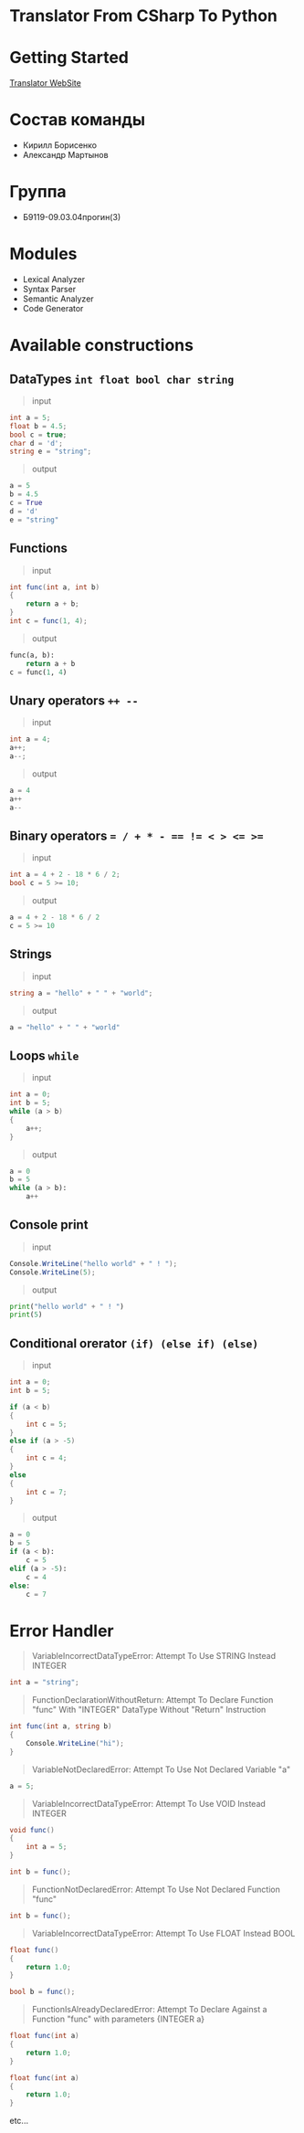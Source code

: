 # Translator From CSharp To Python

# Getting Started
[Translator WebSite](https://martynovaa.bsite.net/)

# Состав команды
* Кирилл Борисенко
* Александр Мартынов

# Группа
* Б9119-09.03.04прогин(3)

# Modules
* Lexical Analyzer
* Syntax Parser
* Semantic Analyzer
* Code Generator

# Available constructions
## DataTypes `int float bool char string`
> input
```cs
int a = 5;
float b = 4.5;
bool c = true;
char d = 'd';
string e = "string";
```
> output
``` python
a = 5
b = 4.5
c = True
d = 'd'
e = "string"
```
## Functions
> input
```cs
int func(int a, int b)
{
	return a + b;
}
int c = func(1, 4);
```
> output
```python
func(a, b):
	return a + b
c = func(1, 4)
```
## Unary operators `++ --`
> input
```cs
int a = 4;
a++;
a--;
```
> output
``` python
a = 4
a++
a--
```
## Binary operators `= / + * - == != < > <= >=`
> input
```cs
int a = 4 + 2 - 18 * 6 / 2;
bool c = 5 >= 10;
```
> output
```python
a = 4 + 2 - 18 * 6 / 2
c = 5 >= 10
```
## Strings
> input
```cs
string a = "hello" + " " + "world";
```
> output
``` python
a = "hello" + " " + "world"
```
## Loops `while`
> input
```cs
int a = 0;
int b = 5;
while (a > b)
{
	a++;
}
```
> output
```python
a = 0
b = 5
while (a > b):
	a++
```
## Console print
> input
```cs
Console.WriteLine("hello world" + " ! ");
Console.WriteLine(5);
```
> output
```python
print("hello world" + " ! ")
print(5)
```
## Conditional orerator `(if) (else if) (else)`
> input
```cs
int a = 0;
int b = 5;

if (a < b)
{
	int c = 5;
}
else if (a > -5)
{
	int c = 4;
}
else
{
	int c = 7;
}
```
> output
```python
a = 0
b = 5
if (a < b):
	c = 5
elif (a > -5):
	c = 4
else:
	c = 7
```

# Error Handler
> VariableIncorrectDataTypeError: Attempt To Use STRING Instead INTEGER
```cs
int a = "string";
```
> FunctionDeclarationWithoutReturn: Attempt To Declare Function "func" With "INTEGER" DataType Without "Return" Instruction
```cs
int func(int a, string b)
{
	Console.WriteLine("hi");
}
```
> VariableNotDeclaredError: Attempt To Use Not Declared Variable "a"
```cs
a = 5;
```
> VariableIncorrectDataTypeError: Attempt To Use VOID Instead INTEGER
```cs
void func()
{
	int a = 5;
}

int b = func();
```
> FunctionNotDeclaredError: Attempt To Use Not Declared Function "func"
```cs
int b = func();
```
> VariableIncorrectDataTypeError: Attempt To Use FLOAT Instead BOOL
```cs
float func()
{
	return 1.0;
}

bool b = func();
```
> FunctionIsAlreadyDeclaredError: Attempt To Declare Against a Function "func" with parameters {INTEGER a}
```cs
float func(int a)
{
	return 1.0;
}

float func(int a)
{
	return 1.0;
}
```

etc...
